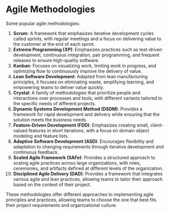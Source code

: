 # Agile Methodologies

Some popular agile methodologies:

1. **Scrum**: A framework that emphasizes iterative development cycles called sprints, with regular meetings and a focus on delivering value to the customer at the end of each sprint.
2. **Extreme Programming (XP)**: Emphasizes practices such as test-driven development, continuous integration, pair programming, and frequent releases to ensure high-quality software.
3. **Kanban**: Focuses on visualizing work, limiting work in progress, and optimizing flow to continuously improve the delivery of value.
4. **Lean Software Development**: Adapted from lean manufacturing principles, it focuses on eliminating waste, amplifying learning, and empowering teams to deliver value quickly.
5. **Crystal**: A family of methodologies that prioritize people and interactions over processes and tools, with different variants tailored to the specific needs of different projects.
6. **Dynamic Systems Development Method (DSDM)**: Provides a framework for rapid development and delivery while ensuring that the solution meets the business needs.
7. **Feature-Driven Development (FDD)**: Emphasizes creating small, client-valued features in short iterations, with a focus on domain object modeling and feature lists.
8. **Adaptive Software Development (ASD)**: Encourages flexibility and adaptation to changing requirements through iterative development and continuous feedback.
9. **Scaled Agile Framework (SAFe)**: Provides a structured approach to scaling agile practices across large organizations, with roles, ceremonies, and artifacts defined at different levels of the organization.
10. **Disciplined Agile Delivery (DAD)**: Provides a framework that integrates various agile and lean practices, allowing teams to tailor their approach based on the context of their project.

These methodologies offer different approaches to implementing agile principles and practices, allowing teams to choose the one that best fits their project requirements and organizational culture.